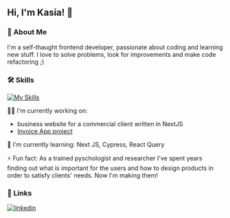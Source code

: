 
## Hi, I'm Kasia! 👋

### 🚀 About Me
I'm a self-thaught frontend developer, passionate about coding and learning new stuff. I love to solve problems, look for improvements and make code refactoring ;)


### 🛠 Skills
[![My Skills](https://skills.thijs.gg/icons?i=javascript,typescript,react,redux,html,css,sass,tailwind,bootstrap,git,figma&theme=light)](https://skills.thijs.gg)


👩‍💻 I'm currently working on:
- business website for a commercial client written in NextJS
- [Invoice App project](https://github.com/dareITgirls/invoice-app/tree/develop)

🧠 I'm currently learning:
Next JS, Cypress, React Query

⚡️ Fun fact:
As a trained pyschologist and researcher I've spent years finding out what is important for the users and how to design products in order to satisfy clients' needs. Now I'm making them! 

### 🔗 Links

[![linkedin](https://img.shields.io/badge/linkedin-0A66C2?style=for-the-badge&logo=linkedin&logoColor=white)](https://www.linkedin.com/in/katarzynasiemionczyk/)



<!---
pizgo/pizgo is a ✨ special ✨ repository because its `README.md` (this file) appears on your GitHub profile.
You can click the Preview link to take a look at your changes.
--->

